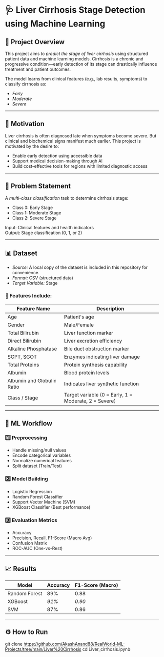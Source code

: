 # 🩺 Liver Cirrhosis Stage Detection using Machine Learning

## 📌 Project Overview

This project aims to *predict the stage of liver cirrhosis* using structured patient data and machine learning models. Cirrhosis is a chronic and progressive condition—early detection of its stage can drastically influence treatment and patient outcomes.

The model learns from clinical features (e.g., lab results, symptoms) to classify cirrhosis as:
- *Early*
- *Moderate*
- *Severe*

---

## 🌱 Motivation

Liver cirrhosis is often diagnosed late when symptoms become severe. But clinical and biochemical signs manifest much earlier. This project is motivated by the desire to:
- Enable early detection using accessible data
- Support medical decision-making through AI
- Build cost-effective tools for regions with limited diagnostic access

---

## 🧠 Problem Statement

A *multi-class classification* task to determine cirrhosis stage:
- Class 0: Early Stage
- Class 1: Moderate Stage
- Class 2: Severe Stage

Input: Clinical features and health indicators  
Output: Stage classification (0, 1, or 2)

---

## 📊 Dataset

- *Source:* A local copy of the dataset is included in this repository for convenience.
- *Format:* CSV (structured data)
- *Target Variable:* Stage

### 🔑 Features Include:

| Feature Name             | Description                           |
|--------------------------|---------------------------------------|
| Age                     | Patient's age                         |
| Gender                  | Male/Female                           |
| Total Bilirubin         | Liver function marker                 |
| Direct Bilirubin        | Liver excretion efficiency            |
| Alkaline Phosphatase    | Bile duct obstruction marker          |
| SGPT, SGOT              | Enzymes indicating liver damage       |
| Total Proteins          | Protein synthesis capability          |
| Albumin                 | Blood protein levels                  |
| Albumin and Globulin Ratio | Indicates liver synthetic function |
| Class / Stage           | Target variable (0 = Early, 1 = Moderate, 2 = Severe) |

---

## 🔧 ML Workflow

### 1️⃣ Preprocessing
- Handle missing/null values
- Encode categorical variables
- Normalize numerical features
- Split dataset (Train/Test)

### 2️⃣ Model Building
- Logistic Regression
- Random Forest Classifier
- Support Vector Machine (SVM)
- XGBoost Classifier (Best performance)

### 3️⃣ Evaluation Metrics
- Accuracy
- Precision, Recall, F1-Score (Macro Avg)
- Confusion Matrix
- ROC-AUC (One-vs-Rest)

---

## 📈 Results

| Model              | Accuracy | F1-Score (Macro) |
|-------------------|----------|------------------|
| Random Forest      | 89%      | 0.88             |
| XGBoost            | *91%*  | *0.90*         |
| SVM                | 87%      | 0.86             |

---

## ⚙ How to Run
git clone https://github.com/AkashAnand88/RealWorld-ML-Projects/tree/main/Liver%20Cirrhosis
cd Liver_cirrhosis.ipynb
